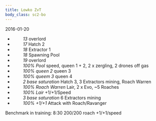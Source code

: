 ```yaml
---
title: Lowko ZvT
body_class: sc2-bo
---
```


2016-01-20

- `    ` _13_                 overlord
- `    ` _17_                 Hatch 2
- `    ` _18_                 Extractor 1
- `    ` _18_                 Spawning Pool
- `    ` _19_                 overlord
- `    ` _100% Pool_          speed, queen 1 + 2, 2 x zergling, 2 drones off gas
- `    ` _100% queen 2_       queen 3
- `    ` _100% queem 3_       queen 4
- `    ` _2 base saturation_  Hatch 3, 3 Extractors mining, Roach Warren
- `    ` _100% Roach Warren_  Lair, 2 x Evo, ~5 Roaches
- `    ` _100% Lair_          +1/+1/Speed
- `    ` _3 base saturation_  6 Extractors mining
- `    ` _100% +1/+1_         Attack with Roach/Ravanger

Benchmark in training:
8:30 200/200 roach +1/+1/speed